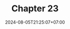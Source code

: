 ---
weight: 3300
title: "Chapter 23"
description: "Pattern Matching"
icon: "article"
date: "2024-08-05T21:25:07+07:00"
lastmod: "2024-08-05T21:25:07+07:00"
draft: true
toc: true
---